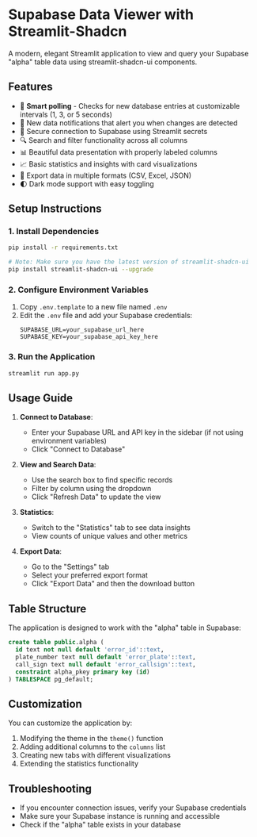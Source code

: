 # Supabase Data Viewer with Streamlit-Shadcn

A modern, elegant Streamlit application to view and query your Supabase "alpha" table data using streamlit-shadcn-ui components.

## Features

- 🔄 **Smart polling** - Checks for new database entries at customizable intervals (1, 3, or 5 seconds)
- 🔔 New data notifications that alert you when changes are detected
- 🔐 Secure connection to Supabase using Streamlit secrets
- 🔍 Search and filter functionality across all columns
- 📊 Beautiful data presentation with properly labeled columns
- 📈 Basic statistics and insights with card visualizations
- 💾 Export data in multiple formats (CSV, Excel, JSON)
- 🌓 Dark mode support with easy toggling

## Setup Instructions

### 1. Install Dependencies

```bash
pip install -r requirements.txt

# Note: Make sure you have the latest version of streamlit-shadcn-ui
pip install streamlit-shadcn-ui --upgrade
```

### 2. Configure Environment Variables

1. Copy `.env.template` to a new file named `.env`
2. Edit the `.env` file and add your Supabase credentials:
   ```
   SUPABASE_URL=your_supabase_url_here
   SUPABASE_KEY=your_supabase_api_key_here
   ```

### 3. Run the Application

```bash
streamlit run app.py
```

## Usage Guide

1. **Connect to Database**:
   - Enter your Supabase URL and API key in the sidebar (if not using environment variables)
   - Click "Connect to Database"

2. **View and Search Data**:
   - Use the search box to find specific records
   - Filter by column using the dropdown
   - Click "Refresh Data" to update the view

3. **Statistics**:
   - Switch to the "Statistics" tab to see data insights
   - View counts of unique values and other metrics

4. **Export Data**:
   - Go to the "Settings" tab
   - Select your preferred export format
   - Click "Export Data" and then the download button

## Table Structure

The application is designed to work with the "alpha" table in Supabase:

```sql
create table public.alpha (
  id text not null default 'error_id'::text,
  plate_number text null default 'error_plate'::text,
  call_sign text null default 'error_callsign'::text,
  constraint alpha_pkey primary key (id)
) TABLESPACE pg_default;
```

## Customization

You can customize the application by:

1. Modifying the theme in the `theme()` function
2. Adding additional columns to the `columns` list
3. Creating new tabs with different visualizations
4. Extending the statistics functionality

## Troubleshooting

- If you encounter connection issues, verify your Supabase credentials
- Make sure your Supabase instance is running and accessible
- Check if the "alpha" table exists in your database
